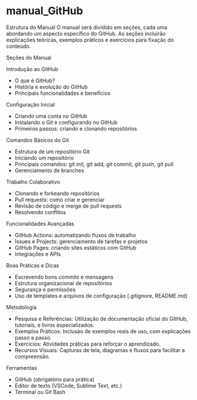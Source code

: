 # manual_GitHub

Estrutura do Manual
  O manual será dividido em seções, cada uma abordando um aspecto específico do GitHub. As seções incluirão explicações teóricas, exemplos práticos e exercícios para fixação do conteúdo.

Seções do Manual

Introdução ao GitHub
  - O que é GitHub?
  - História e evolução do GitHub
  - Principais funcionalidades e benefícios
    
Configuração Inicial
  - Criando uma conta no GitHub
  - Instalando o Git e configurando no GitHub
  - Primeiros passos: criando e clonando repositórios

Comandos Básicos do Git
  - Estrutura de um repositório Git
  - Iniciando um repositório
  - Principais comandos: git init, git add, git commit, git push, git pull
  - Gerenciamento de branches

Trabalho Colaborativo
  - Clonando e forkeando repositórios
  - Pull requests: como criar e gerenciar
  - Revisão de código e merge de pull requests
  - Resolvendo conflitos

Funcionalidades Avançadas
  - GitHub Actions: automatizando fluxos de trabalho
  - Issues e Projects: gerenciamento de tarefas e projetos
  - GitHub Pages: criando sites estáticos com GitHub
  - Integrações e APIs

Boas Práticas e Dicas
  - Escrevendo bons commits e mensagens
  - Estrutura organizacional de repositórios
  - Segurança e permissões
  - Uso de templates e arquivos de configuração (.gitignore, README.md)

Metodologia
  - Pesquisa e Referências: Utilização de documentação oficial do GitHub, tutoriais, e livros especializados.
  - Exemplos Práticos: Inclusão de exemplos reais de uso, com explicações passo a passo.
  - Exercícios: Atividades práticas para reforçar o aprendizado.
  - Recursos Visuais: Capturas de tela, diagramas e fluxos para facilitar a compreensão.

Ferramentas
  - GitHub (obrigatório para prática)
  - Editor de texto (VSCode, Sublime Text, etc.)
  - Terminal ou Git Bash
